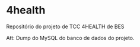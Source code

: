 # 4health
Repositório do projeto de TCC 4HEALTH de BES

Att: Dump do MySQL do banco de dados do projeto.
